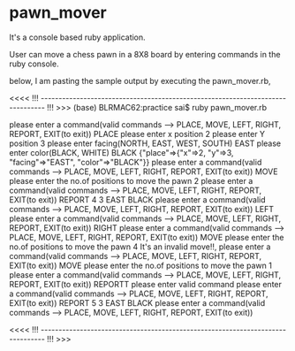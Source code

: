 # pawn_mover
It's a console based ruby application.

User can move a chess pawn in a 8X8 board by entering commands in the ruby console.

below, I am pasting the sample output by executing the pawn_mover.rb,

<<<< !!! ------------------------------------------------------------------------------- !!! >>>
(base) BLRMAC62:practice sai$ ruby pawn_mover.rb

please enter a command(valid commands --> PLACE, MOVE, LEFT, RIGHT, REPORT, EXIT(to exit))
PLACE
please enter x position
2
please enter Y position
3
please enter facing(NORTH, EAST, WEST, SOUTH)
EAST
please enter color(BLACK, WHITE)
BLACK
{"place"=>{"x"=>2, "y"=>3, "facing"=>"EAST", "color"=>"BLACK"}}
please enter a command(valid commands --> PLACE, MOVE, LEFT, RIGHT, REPORT, EXIT(to exit))
MOVE
please enter the no.of positions to move the pawn
2
please enter a command(valid commands --> PLACE, MOVE, LEFT, RIGHT, REPORT, EXIT(to exit))
REPORT
4
3
EAST
BLACK
please enter a command(valid commands --> PLACE, MOVE, LEFT, RIGHT, REPORT, EXIT(to exit))
LEFT
please enter a command(valid commands --> PLACE, MOVE, LEFT, RIGHT, REPORT, EXIT(to exit))
RIGHT
please enter a command(valid commands --> PLACE, MOVE, LEFT, RIGHT, REPORT, EXIT(to exit))
MOVE
please enter the no.of positions to move the pawn
4
It's an invalid move!!, please enter a command(valid commands --> PLACE, MOVE, LEFT, RIGHT, REPORT, EXIT(to exit))
MOVE
please enter the no.of positions to move the pawn
1
please enter a command(valid commands --> PLACE, MOVE, LEFT, RIGHT, REPORT, EXIT(to exit))
REPORTT
please enter valid command
please enter a command(valid commands --> PLACE, MOVE, LEFT, RIGHT, REPORT, EXIT(to exit))
REPORT
5
3
EAST
BLACK
please enter a command(valid commands --> PLACE, MOVE, LEFT, RIGHT, REPORT, EXIT(to exit))

<<<< !!! ------------------------------------------------------------------------------- !!! >>>
